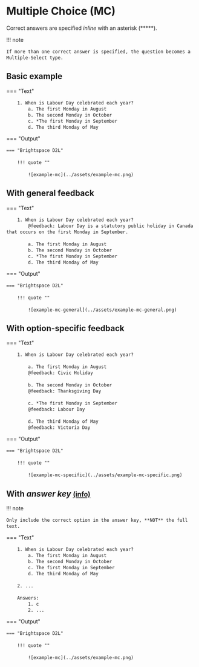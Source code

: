 # Multiple Choice (MC)

Correct answers are specified *inline* with an asterisk (*****).

!!! note

    If more than one correct answer is specified, the question becomes a Multiple-Select type.

## Basic example

=== "Text"

        1. When is Labour Day celebrated each year?
            a. The first Monday in August
            b. The second Monday in October
            c. *The first Monday in September
            d. The third Monday of May

=== "Output"

    === "Brightspace D2L"

        !!! quote ""
        
            ![example-mc](../assets/example-mc.png)
<!-- 
    === "Canvas"

        !!! quote ""

            Coming Soon.

    === "Moodle"

        !!! quote ""

            Coming Soon. -->

## With general feedback

=== "Text"

        1. When is Labour Day celebrated each year?
            @feedback: Labour Day is a statutory public holiday in Canada that occurs on the first Monday in September.

            a. The first Monday in August
            b. The second Monday in October
            c. *The first Monday in September
            d. The third Monday of May

=== "Output"

    === "Brightspace D2L"

        !!! quote ""
        
            ![example-mc-general](../assets/example-mc-general.png)
<!-- 
    === "Canvas"

        !!! quote ""

            Coming Soon.

    === "Moodle"

        !!! quote ""

            Coming Soon. -->

## With option-specific feedback

=== "Text"

        1. When is Labour Day celebrated each year?

            a. The first Monday in August
            @feedback: Civic Holiday

            b. The second Monday in October
            @feedback: Thanksgiving Day

            c. *The first Monday in September
            @feedback: Labour Day

            d. The third Monday of May
            @feedback: Victoria Day

=== "Output"

    === "Brightspace D2L"

        !!! quote ""
        
            ![example-mc-specific](../assets/example-mc-specific.png)
<!-- 
    === "Canvas"

        !!! quote ""

            Coming Soon.

    === "Moodle"

        !!! quote ""

            Coming Soon. -->

<!-- markdownlint-disable MD033 -->
## With *answer key* [<small markdown>(info)</small>](../additional-info/end-answer-key.md)

!!! note

    Only include the correct option in the answer key, **NOT** the full text.

=== "Text"

        1. When is Labour Day celebrated each year?
            a. The first Monday in August
            b. The second Monday in October
            c. The first Monday in September
            d. The third Monday of May

        2. ...

        Answers:
            1. c
            2. ...

=== "Output"

    === "Brightspace D2L"

        !!! quote ""

            ![example-mc](../assets/example-mc.png)
<!-- 
    === "Canvas"

        !!! quote ""

            Coming Soon.

    === "Moodle"

        !!! quote ""

            Coming Soon. -->
